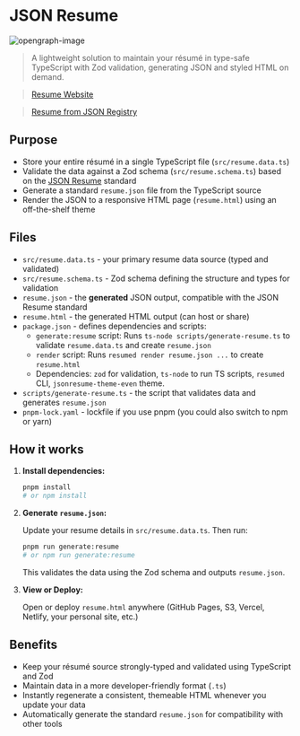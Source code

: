 # JSON Resume

![opengraph-image](https://github.com/user-attachments/assets/492275de-8976-460c-9dc3-7829727aa2cf)

> A lightweight solution to maintain your résumé in type-safe TypeScript with Zod validation, generating JSON and styled HTML on demand.

> [Resume Website](https://raw.githack.com/thatbeautifuldream/json-resume/main/resume.html)

> [Resume from JSON Registry](https://registry.jsonresume.org/thatbeautifuldream)

## Purpose

- Store your entire résumé in a single TypeScript file (`src/resume.data.ts`)
- Validate the data against a Zod schema (`src/resume.schema.ts`) based on the [JSON Resume](https://jsonresume.org/) standard
- Generate a standard `resume.json` file from the TypeScript source
- Render the JSON to a responsive HTML page (`resume.html`) using an off-the-shelf theme

## Files

- `src/resume.data.ts` - your primary resume data source (typed and validated)
- `src/resume.schema.ts` - Zod schema defining the structure and types for validation
- `resume.json` - the **generated** JSON output, compatible with the JSON Resume standard
- `resume.html` - the generated HTML output (can host or share)
- `package.json` - defines dependencies and scripts:
  - `generate:resume` script: Runs `ts-node scripts/generate-resume.ts` to validate `resume.data.ts` and create `resume.json`
  - `render` script: Runs `resumed render resume.json ...` to create `resume.html`
  - Dependencies: `zod` for validation, `ts-node` to run TS scripts, `resumed` CLI, `jsonresume-theme-even` theme.
- `scripts/generate-resume.ts` - the script that validates data and generates `resume.json`
- `pnpm-lock.yaml` - lockfile if you use pnpm (you could also switch to npm or yarn)

## How it works

1.  **Install dependencies:**

    ```bash
    pnpm install
    # or npm install
    ```

2.  **Generate `resume.json`:**

    Update your resume details in `src/resume.data.ts`. Then run:

    ```bash
    pnpm run generate:resume
    # or npm run generate:resume
    ```

    This validates the data using the Zod schema and outputs `resume.json`.

3.  **View or Deploy:**

    Open or deploy `resume.html` anywhere (GitHub Pages, S3, Vercel, Netlify, your personal site, etc.)

## Benefits

- Keep your résumé source strongly-typed and validated using TypeScript and Zod
- Maintain data in a more developer-friendly format (`.ts`)
- Instantly regenerate a consistent, themeable HTML whenever you update your data
- Automatically generate the standard `resume.json` for compatibility with other tools
